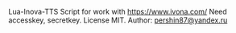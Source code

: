 Lua-Inova-TTS
Script for work with https://www.ivona.com/
Need accesskey, secretkey.
License MIT.
Author: pershin87@yandex.ru